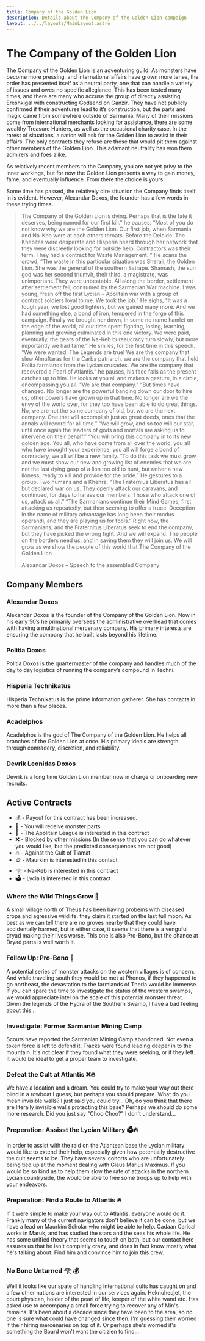 ```yaml
---
title: Company of the Golden Lion
description: Details about the Company of the Golden Lion campaign
layout: ../../layouts/MainLayout.astro
---
```

# The Company of the Golden Lion

The Company of the Golden Lion is an adventuring guild. As monsters have become more pressing, and international affairs have grown more tense, the order has presented itself as a neutral party, one that can handle a variety of issues and owes no specific allegiance. This has been tested many times, and there are many who accuse the group of directly assisting Ereshkigal with constructing Godsend on Ganzir. They have not publicly confirmed if their adventures lead to it’s construction, but the parts and magic came from somewhere outside of Sarmania. Many of their missions come from international merchants looking for assistance, there are some wealthy Treasure Hunters, as well as the occasional charity case. In the rarest of situations, a nation will ask for the Golden Lion to assist in their affairs. The only contracts they refuse are those that would pit them against other members of the Golden Lion. This adamant neutrality has won them admirers and foes alike.

As relatively recent members to the Company, you are not yet privy to the inner workings, but for now the Golden Lion presents a way to gain money, fame, and eventually influence. From there the choice is yours.

Some time has passed, the relatively dire situation the Company finds itself in is evident. However, Alexandar Doxos, the founder has a few words in these trying times.

> The Company of the Golden Lion is dying. Perhaps that is the fate it deserves, being named for our first kill.” he pauses. “Most of you do not know why we are the Golden Lion. Our first job, when Sarmania and Na-Keb were at each others throats. Before the Deicide. The Khebites were desperate and Hisperia heard through her network that they were discreetly looking for outside help. Contractors was their term.
> They had a contract for Waste Management. ” He scans the crowd, “The waste in this particular situation was Sherali, the Golden Lion. She was the general of the southern Satrape. Shamash, the sun god was her second triumvir, their third, a magistrate, was unimportant. They were unbeatable. All along the border, settlement after settlement fell, consumed by the Sarmanian War machine. I was young, fresh off the first Lycian – Apolitain war with a group of contract soldiers loyal to me. We took the job.”
> He sighs, “It was a tough year, we lost good fighters, but we gained many more. And we had something else, a bond of iron, tempered in the forge of this campaign. Finally we brought her down, in some no name hamlet on the edge of the world, all our time spent fighting, losing, learning, planning and growing culminated in this one victory. We were paid, eventually, the gears of the Na-Keb bureaucracy turn slowly, but more importantly we had fame.”
> He smiles, for the first time in this speech. “We were wanted. The Legends are true! We are the company that slew Almuftaras for the Carba patriarch, we are the company that held Polita farmlands from the Lycian crusades. We are the company that recovered a Pearl of Atlantis.” he pauses, his face falls as the present catches up to him. He looks at you all and makes a gesture, in a circle, encompassing you all. “We are that company.”
> “But times have changed. No longer are the powerful banging down our door to hire us, other powers have grown up in that time. No longer are we the envy of the world over, for they too have been able to do great things. No, we are not the same company of old, but we are the next company. One that will accomplish just as great deeds, ones that the annals will record for all time.” “We will grow, and so too will our star, until once again the leaders of gods and mortals are asking us to intervene on their behalf.”
> “You will bring this company in to its new golden age. You all, who have come from all over the world, you all who have brought your experience, you all will forge a bond of comradery, we all will be a new family. “To do this task we must grow, and we must show our new and growing list of enemies that we are not the last dying gasp of a lion too old to hunt, but rather a new lioness, ready to kill and provide for the pride.”
> He gestures to a group. Two humans and a Khenra, “The Fraternius Liberatus has all but declared war on us. They openly attack our caravans, and continued, for days to harass our members. Those who attack one of us, attack us all.”
> “The Sarmanians continue their Mind Games, first attacking us repeatedly, but then seeming to offer a truce. Deception in the name of military advantage has long been their modus operandi, and they are playing us for fools.” Right now, the Sarmanians, and the Fraternitus Liberatus seek to end the company, but they have picked the wrong fight. And we will expand. The people on the borders need us, and in saving them they will join us. We will grow as we show the people of this world that The Company of the Golden Lion
> 
> Alexandar Doxos – Speech to the assembled Company

## Company Members

### Alexandar Doxos
Alexandar Doxos is the founder of the Company of the Golden Lion. Now in his early 50’s he primarily oversees the administrative overhead that comes with having a multinational mercenary company. His primary interests are ensuring the company that he built lasts beyond his lifetime.
### Politia Doxos 
Politia Doxos is the quartermaster of the company and handles much of the day to day logistics of running the company’s compound in Techni.


### Hisperia Technikatus
Hisperia Technikatus is the prime information gatherer. She has contacts in more than a few places.

### Acadelphos
Acadelphos is the god of The Company of the Golden Lion. He helps all branches of the Golden Lion at once. His primary ideals are strength through comradery, discretion, and reliability.

### Devrik Leonidas Doxos
Devrik is a long time Golden Lion member now in charge or onboarding new recruits.

## Active Contracts

- 💰 - Payout for this contract has been increased.
- 👹 - You will receive monster parts
- 🏺 - The Apolitain League is interested in this contract
- ❌ - Blocked by other missions (In the sense that you can do whatever you would like, but the predicted consequences are not good)
- 🔥 - Against the Cult of Tiamat
- 🪙 - Maurkim is interested in this contact
- 𓂀 - Na-Keb is interested in this contract
- 🗳️ - Lycia is interested in this contract


### Where the Wild Things Grow 👹
A small village north of Theus has been having probems with diseased crops and agressive wildlife. they claim it started on the last full moon. As best as we can tell there are no groves nearby that they could have accidentally harmed, but in either case, it seems that there is a venguful dryad making their lives worse. This one is also Pro-Bono, but the chance at Dryad parts is well worth it.

### Follow Up: Pro-Bono 👹
A potential series of monster attacks on the western villages is of concern. And while traveling south they would be met at Phonos, if they happened to go northeast, the devastation to the farmlands of Theria would be immense. If you can spare the time to investigate the status of the western swamps, we would appreciate intel on the scale of this potential monster threat. Given the legends of the Hydra of the Southern Swamp, I have a bad feeling about this...

### Investigate: Former Sarmanian Mining Camp
Scouts have reported the Sarmanian Mining Camp abandoned. Not even a token force is left to defend it. Tracks were found leading deeper in to the mountain. It's not clear if they found what they were seeking, or if they left. It would be ideal to get a proper team to investigate.

### Defeat the Cult at Atlantis ❌🔥
We have a location and a dream. You could try to make your way out there blind in a rowboat I guess, but perhaps you should prepare. What do you mean invisible walls? I just said you could try... Oh, do you think that there are literally invisible walls protecting this base? Perhaps we should do some more research. Did you just say "Choo Choo?" I don't understand... 

### Preperation: Assisst the Lycian Military 🗳️🔥
In order to assist with the raid on the Atlantean base the Lycian military would like to extend their help, especially given how potentially destructive the cult seems to be. They have several cohorts who are unfortunately being tied up at the moment dealing with Giaus Marius Maximus. If you would be so kind as to help them slow the rate of attacks in the northern Lycian countryside, the would be able to free some troops up to help with your endeavors.

### Preperation: Find a Route to Atlantis 🔥
If it were simple to make your way out to Atlantis, everyone would do it. Frankly many of the current navigators don't believe it can be done, but we have a lead on Maurkim Scholar who might be able to help. Cadaan Carical works in Maruk, and has studied the stars and the seas his whole life. He has some unified theory that seems to touch on both, but our contact here assures us that he isn't completly crazy, and does in fact know mostly what he's talking about. Find him and convince him to join this crew.

### No Bone Unturned 𓂀 💰
Well it looks like our spate of handling international cults has caught on and a few other nations are interested in our services again. Heknuhedjet, the court physican, holder of the pearl of life, keeper of the white wand etc. Has asked use to accompany a small force trying to recover any of Min's remains. It's been about a decade since they have been to the area, so no one is sure what could have changed since then. I'm guessing their worried if their hiring mercenaries on top of it. Or perhaps she's worried it's something the Board won't want the citizien to find... 